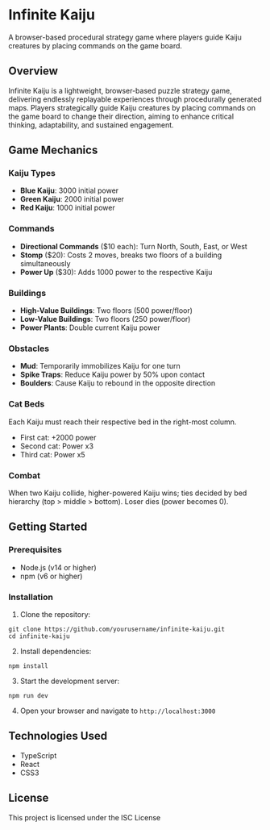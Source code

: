 # Infinite Kaiju

A browser-based procedural strategy game where players guide Kaiju creatures by placing commands on the game board.

## Overview

Infinite Kaiju is a lightweight, browser-based puzzle strategy game, delivering endlessly replayable experiences through procedurally generated maps. Players strategically guide Kaiju creatures by placing commands on the game board to change their direction, aiming to enhance critical thinking, adaptability, and sustained engagement.

## Game Mechanics

### Kaiju Types
- **Blue Kaiju**: 3000 initial power
- **Green Kaiju**: 2000 initial power
- **Red Kaiju**: 1000 initial power

### Commands
- **Directional Commands** ($10 each): Turn North, South, East, or West
- **Stomp** ($20): Costs 2 moves, breaks two floors of a building simultaneously
- **Power Up** ($30): Adds 1000 power to the respective Kaiju

### Buildings
- **High-Value Buildings**: Two floors (500 power/floor)
- **Low-Value Buildings**: Two floors (250 power/floor)
- **Power Plants**: Double current Kaiju power

### Obstacles
- **Mud**: Temporarily immobilizes Kaiju for one turn
- **Spike Traps**: Reduce Kaiju power by 50% upon contact
- **Boulders**: Cause Kaiju to rebound in the opposite direction

### Cat Beds
Each Kaiju must reach their respective bed in the right-most column.
- First cat: +2000 power
- Second cat: Power x3
- Third cat: Power x5

### Combat
When two Kaiju collide, higher-powered Kaiju wins; ties decided by bed hierarchy (top > middle > bottom). Loser dies (power becomes 0).

## Getting Started

### Prerequisites
- Node.js (v14 or higher)
- npm (v6 or higher)

### Installation
1. Clone the repository:
```
git clone https://github.com/yourusername/infinite-kaiju.git
cd infinite-kaiju
```

2. Install dependencies:
```
npm install
```

3. Start the development server:
```
npm run dev
```

4. Open your browser and navigate to `http://localhost:3000`

## Technologies Used
- TypeScript
- React
- CSS3

## License
This project is licensed under the ISC License
